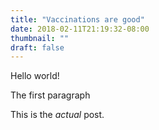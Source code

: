 ```yaml
---
title: "Vaccinations are good"
date: 2018-02-11T21:19:32-08:00
thumbnail: ""
draft: false
---
```


Hello world!

The first paragraph

This is the _actual_ post.
